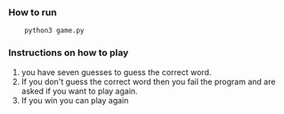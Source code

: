 ### How to run

```
    python3 game.py
```

### Instructions on how to play
1. you have seven guesses to guess the correct word.
2. If you don't guess the correct word then you fail the program and are asked if you want to play again.
3. If you win you can play again